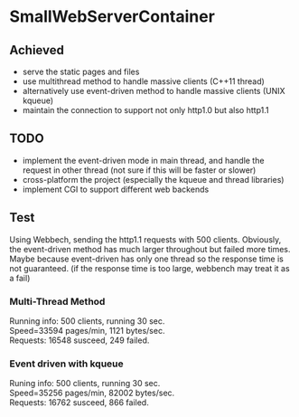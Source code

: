 # SmallWebServerContainer

## Achieved
* serve the static pages and files
* use multithread method to handle massive clients (C++11 thread)
* alternatively use event-driven method to handle massive clients (UNIX kqueue)  
* maintain the connection to support not only http1.0 but also http1.1

## TODO
* implement the event-driven mode in main thread, and handle the request in other thread (not sure if this will be faster or slower)
* cross-platform the project (especially the kqueue and thread libraries)  
* implement CGI to support different web backends

## Test
Using Webbech, sending the http1.1 requests with 500 clients. Obviously, the event-driven method has much larger throughout but failed more times. Maybe because event-driven has only one thread so the response time is not guaranteed. (if the response time is too large, webbench may treat it as a fail)
### Multi-Thread Method  
Running info: 500 clients, running 30 sec.  
Speed=33594 pages/min, 1121 bytes/sec.  
Requests: 16548 susceed, 249 failed.  
### Event driven with kqueue  
Runing info: 500 clients, running 30 sec.  
Speed=35256 pages/min, 82002 bytes/sec.  
Requests: 16762 susceed, 866 failed.  
